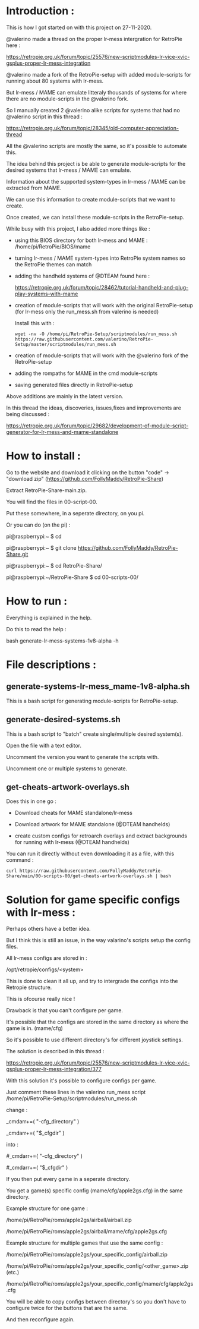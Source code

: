 # Introduction :

This is how I got started on with this project on 27-11-2020.

@valerino made a thread on the proper lr-mess intergration for RetroPie here :

https://retropie.org.uk/forum/topic/25576/new-scriptmodules-lr-vice-xvic-gsplus-proper-lr-mess-integration

@valerino made a fork of the RetroPie-setup with added module-scripts for running about 80 systems with lr-mess.

But lr-mess / MAME can emulate litteraly thousands of systems for where there are no module-scripts in the @valerino fork.

So I manually created 2 @valerino alike scripts for systems that had no @valerino script in this thread :

https://retropie.org.uk/forum/topic/28345/old-computer-appreciation-thread

All the @valerino scripts are mostly the same, so it's possible to automate this.

The idea behind this project is be able to generate module-scripts for the desired systems that lr-mess / MAME can emulate.

Information about the supported system-types in lr-mess / MAME can be extracted from MAME.

We can use this information to create module-scripts that we want to create.

Once created, we can install these module-scripts in the RetroPie-setup.

While busy with this project, I also added more things like :

- using this BIOS directory for both lr-mess and MAME : /home/pi/RetroPie/BIOS/mame

- turning lr-mess / MAME system-types into RetroPie system names so the RetroPie themes can match

- adding the handheld systems of @DTEAM found here : 
 
  https://retropie.org.uk/forum/topic/28462/tutorial-handheld-and-plug-play-systems-with-mame

- creation of module-scripts that will work with the original RetroPie-setup (for lr-mess only the run_mess.sh from valerino is needed)

  Install this with :

  ```wget -nv -O /home/pi/RetroPie-Setup/scriptmodules/run_mess.sh https://raw.githubusercontent.com/valerino/RetroPie-Setup/master/scriptmodules/run_mess.sh```

- creation of module-scripts that will work with the @valerino fork of the RetroPie-setup

- adding the rompaths for MAME in the cmd module-scripts

- saving generated files directly in RetroPie-setup

Above additions are mainly in the latest version.

In this thread the ideas, discoveries, issues,fixes and improvements are being discussed :

https://retropie.org.uk/forum/topic/29682/development-of-module-script-generator-for-lr-mess-and-mame-standalone


# How to install :

Go to the website and download it clicking on the button "code" -> "download zip" (https://github.com/FollyMaddy/RetroPie-Share)

Extract RetroPie-Share-main.zip. 

You will find the files in 00-script-00. 

Put these somewhere, in a seperate directory, on you pi.

Or you can do (on the pi) :

pi@raspberrypi:~ $ cd

pi@raspberrypi:~ $ git clone https://github.com/FollyMaddy/RetroPie-Share.git

pi@raspberrypi:~ $ cd RetroPie-Share/

pi@raspberrypi:~/RetroPie-Share $ cd 00-scripts-00/


# How to run :

Everything is explained in the help.

Do this to read the help :

bash generate-lr-mess-systems-1v8-alpha -h


# File descriptions :

## generate-systems-lr-mess_mame-1v8-alpha.sh

This is a bash script for generating module-scripts for RetroPie-setup.


## generate-desired-systems.sh

This is a bash script to "batch" create single/multiple desired system(s).

Open the file with a text editor.

Uncomment the version you want to generate the scripts with.

Uncomment one or multiple systems to generate.

## get-cheats-artwork-overlays.sh

Does this in one go :

 * Download cheats for MAME standalone/lr-mess

 * Download artwork for MAME standalone (@DTEAM handhelds)
 
 * create custom configs for retroarch overlays and extract backgrounds for running with lr-mess (@DTEAM handhelds)

You can run it directly without even downloading it as a file, with this command :

```curl https://raw.githubusercontent.com/FollyMaddy/RetroPie-Share/main/00-scripts-00/get-cheats-artwork-overlays.sh | bash```


# Solution for game specific configs with lr-mess :

Perhaps others have a better idea.

But I think this is still an issue, in the way valarino's scripts setup the config files.

All lr-mess configs are stored in :

/opt/retropie/configs/\<system\>

This is done to clean it all up, and try to intergrade the configs into the Retropie structure.

This is ofcourse really nice !

Drawback is that you can't configure per game.

It's possible that the configs are stored in the same directory as where the game is in. (mame/cfg)

So it's possible to use different directory's for different joystick settings.

The solution is described in this thread :

https://retropie.org.uk/forum/topic/25576/new-scriptmodules-lr-vice-xvic-gsplus-proper-lr-mess-integration/377

With this solution it's possible to configure configs per game.

Just comment these lines in the valerino run_mess script /home/pi/RetroPie-Setup/scriptmodules/run_mess.sh

change :

_cmdarr+=( "-cfg_directory" )

_cmdarr+=( "$_cfgdir" )

into :

#_cmdarr+=( "-cfg_directory" )

#_cmdarr+=( "$_cfgdir" )

If you then put every game in a seperate directory.

You get a game(s) specific config (mame/cfg/apple2gs.cfg) in the same directory.

Example structure for one game :

/home/pi/RetroPie/roms/apple2gs/airball/airball.zip

/home/pi/RetroPie/roms/apple2gs/airball/mame/cfg/apple2gs.cfg

Example structure for multiple games that use the same config :

/home/pi/RetroPie/roms/apple2gs/your_specific_config/airball.zip

/home/pi/RetroPie/roms/apple2gs/your_specific_config/<other_game>.zip (etc.)

/home/pi/RetroPie/roms/apple2gs/your_specific_config/mame/cfg/apple2gs.cfg

You will be able to copy configs between directory's so you don't have to configure twice for the buttons that are the same.

And then reconfigure again.
